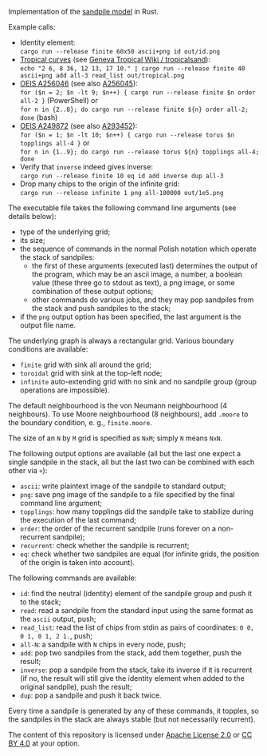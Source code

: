 Implementation of the [sandpile model](https://en.wikipedia.org/wiki/Abelian_sandpile_model) in Rust.

Example calls:

* Identity element:\
`cargo run --release finite 60x50 ascii+png id out/id.png`
* [Tropical curves](https://en.wikipedia.org/wiki/Tropical_geometry) (see [Geneva Tropical Wiki / tropicalsand](https://www.unige.ch/math/tggroup/doku.php?id=tropicalsand)):\
`echo "2 6, 8 36, 12 13, 17 10." | cargo run --release finite 40 ascii+png add all-3 read_list out/tropical.png`
* [OEIS A256046](https://oeis.org/A256046) (see also [A256045](https://oeis.org/A256045)):\
`for ($n = 2; $n -lt 9; $n++) { cargo run --release finite $n order all-2 }` (PowerShell)
or\
`for n in {2..8}; do cargo run --release finite ${n} order all-2; done` (bash)
* [OEIS A249872](https://oeis.org/A249872) (see also [A293452](https://oeis.org/A293452)):\
`for ($n = 1; $n -lt 10; $n++) { cargo run --release torus $n topplings all-4 }`
or\
`for n in {1..9}; do cargo run --release torus ${n} topplings all-4; done`
* Verify that `inverse` indeed gives inverse:\
`cargo run --release finite 10 eq id add inverse dup all-3`
* Drop many chips to the origin of the infinite grid:\
`cargo run --release infinite 1 png all-100000 out/1e5.png`

The executable file takes the following command line arguments (see details below):

* type of the underlying grid;
* its size;
* the sequence of commands in the normal Polish notation which operate the stack of sandpiles:
  * the first of these arguments (executed last) determines the output of the program, which may be an ascii image, a number, a boolean value (these three go to stdout as text), a png image, or some combination of these output options;
  * other commands do various jobs, and they may pop sandpiles from the stack and push sandpiles to the stack;
* if the `png` output option has been specified, the last argument is the output file name.

The underlying graph is always a rectangular grid. Various boundary conditions are available:

* `finite` grid with sink all around the grid;
* `toroidal` grid with sink at the top-left node;
* `infinite` auto-extending grid with no sink and no sandpile group (group operations are impossible).

The default neighbourhood is the von Neumann neighbourhood (4 neighbours). To use Moore neighbourhood (8 neighbours), add `.moore` to the boundary condition, e. g., `finite.moore`.

The size of an `N` by `M` grid is specified as `NxM`; simply `N` means `NxN`.

The following output options are available (all but the last one expect a single sandpile in the stack, all but the last two can be combined with each other via `+`):

* `ascii`: write plaintext image of the sandpile to standard output;
* `png`: save png image of the sandpile to a file specified by the final command line argument;
* `topplings`: how many topplings did the sandpile take to stabilize during the execution of the last command;
* `order`: the order of the recurrent sandpile (runs forever on a non-recurrent sandpile);
* `recurrent`: check whether the sandpile is recurrent;
* `eq`: check whether two sandpiles are equal (for infinite grids, the position of the origin is taken into account).

The following commands are available:

* `id`: find the neutral (identity) element of the sandpile group and push it to the stack;
* `read`: read a sandpile from the standard input using the same format as the `ascii` output, push;
* `read_list`: read the list of chips from stdin as pairs of coordinates: `0 0, 0 1, 0 1, 2 1.`, push;
* `all-N`: a sandpile with `N` chips in every node, push;
* `add`: pop two sandpiles from the stack, add them together, push the result;
* `inverse`: pop a sandpile from the stack, take its inverse if it is recurrent (if no, the result will still give the identity element when added to the original sandpile), push the result;
* `dup`: pop a sandpile and push it back twice.

Every time a sandpile is generated by any of these commands, it topples, so the sandpiles in the stack are always stable (but not necessarily recurrent).

The content of this repository is licensed under [Apache License 2.0](https://www.apache.org/licenses/LICENSE-2.0) or [CC BY 4.0](https://creativecommons.org/licenses/by/4.0/) at your option.
